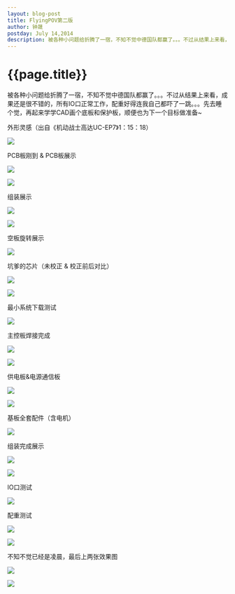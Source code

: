 ```yaml
---
layout: blog-post
title: FlyingPOV第二版
author: 钟晟
postday: July 14,2014
description: 被各种小问题给折腾了一宿，不知不觉中德国队都赢了。。。不过从结果上来看，成果还是很不错的，所有IO口正常工作，配重好得连我自己都吓了一跳。。。先去睡个觉，再起来学学CAD画个底板和保护板，顺便也为下一个目标做准备~
---
```

# {{page.title}}

被各种小问题给折腾了一宿，不知不觉中德国队都赢了。。。不过从结果上来看，成果还是很不错的，所有IO口正常工作，配重好得连我自己都吓了一跳。。。先去睡个觉，再起来学学CAD画个底板和保护板，顺便也为下一个目标做准备~

外形灵感（出自《机动战士高达UC-EP7》1：15：18）

![](/assets/img/flyingpov-0.jpg)

PCB板刚到 & PCB板展示

![](/assets/img/flyingpov-1.jpg)

![](/assets/img/flyingpov-2.jpg)

组装展示

![](/assets/img/flyingpov-3.jpg)

![](/assets/img/flyingpov-4.jpg)

空板旋转展示

![](/assets/img/flyingpov-5.jpg)

坑爹的芯片（未校正 & 校正前后对比）

![](/assets/img/flyingpov-6.jpg)

![](/assets/img/flyingpov-7.jpg)

最小系统下载测试

![](/assets/img/flyingpov-8.jpg)

主控板焊接完成

![](/assets/img/flyingpov-9.jpg)

![](/assets/img/flyingpov-10.jpg)

供电板&电源通信板

![](/assets/img/flyingpov-11.jpg)

![](/assets/img/flyingpov-12.jpg)

基板全套配件（含电机）

![](/assets/img/flyingpov-13.jpg)

组装完成展示

![](/assets/img/flyingpov-14.jpg)

![](/assets/img/flyingpov-18.jpg)

IO口测试

![](/assets/img/flyingpov-15.jpg)

配重测试

![](/assets/img/flyingpov-16.jpg)

![](/assets/img/flyingpov-17.jpg)

不知不觉已经是凌晨，最后上两张效果图

![](/assets/img/flyingpov-19.jpg)

![](/assets/img/flyingpov-20.jpg)


